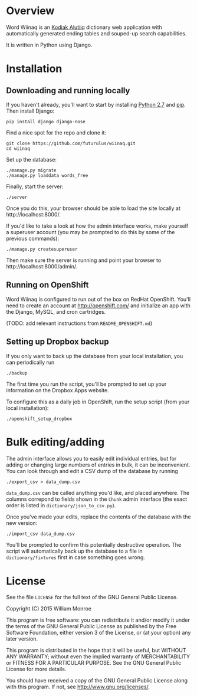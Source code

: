 Overview
========

Word Wiinaq is an [Kodiak Alutiiq](http://www.alutiiqlanguage.org/) dictionary
web application with automatically generated ending tables and souped-up search
capabilities.

It is written in Python using Django.

Installation
============

Downloading and running locally
-------------------------------

If you haven't already, you'll want to start by installing [Python
2.7](https://www.python.org/downloads/) and
[pip](https://pypi.python.org/pypi/pip).  Then install Django:

    pip install django django-nose

Find a nice spot for the repo and clone it:

    git clone https://github.com/futurulus/wiinaq.git
    cd wiinaq

Set up the database:

    ./manage.py migrate
    ./manage.py loaddata words_free

Finally, start the server:

    ./server

Once you do this, your browser should be able to load the site locally at
http://localhost:8000/.

If you'd like to take a look at how the admin interface works, make yourself a
superuser account (you may be prompted to do this by some of the previous
commands):

    ./manage.py createsuperuser

Then make sure the server is running and point your browser to
http://localhost:8000/admin/.

Running on OpenShift
--------------------

Word Wiinaq is configured to run out of the box on RedHat OpenShift. You'll
need to create an account at http://openshift.com/ and initialize an app with
the Django, MySQL, and cron cartridges.

(TODO: add relevant instructions from `README_OPENSHIFT.md`)

Setting up Dropbox backup
-------------------------

If you only want to back up the database from your local installation, you can
periodically run

    ./backup

The first time you run the script, you'll be prompted to set up your
information on the Dropbox Apps website.

To configure this as a daily job in OpenShift, run the setup script (from your
local installation):

    ./openshift_setup_dropbox

Bulk editing/adding
===================

The admin interface allows you to easily edit individual entries, but for
adding or changing large numbers of entries in bulk, it can be inconvenient.
You can look through and edit a CSV dump of the database by running

    ./export_csv > data_dump.csv

`data_dump.csv` can be called anything you'd like, and placed anywhere. The
columns correpond to fields shown in the `Chunk` admin interface (the exact
order is listed in `dictionary/json_to_csv.py`).

Once you've made your edits, replace the contents of the database with the new
version:

    ./import_csv data_dump.csv

You'll be prompted to confirm this potentially destructive operation. The
script will automatically back up the database to a file in
`dictionary/fixtures` first in case something goes wrong.

License
=======

See the file `LICENSE` for the full text of the GNU General Public License.

Copyright (C) 2015 William Monroe

This program is free software: you can redistribute it and/or modify it under
the terms of the GNU General Public License as published by the Free Software
Foundation, either version 3 of the License, or (at your option) any later
version.

This program is distributed in the hope that it will be useful, but WITHOUT ANY
WARRANTY; without even the implied warranty of MERCHANTABILITY or FITNESS FOR A
PARTICULAR PURPOSE.  See the GNU General Public License for more details.

You should have received a copy of the GNU General Public License along with
this program.  If not, see <http://www.gnu.org/licenses/>.
